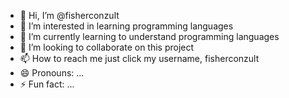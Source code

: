- 👋 Hi, I’m @fisherconzult
- 👀 I’m interested in learning programming languages
- 🌱 I’m currently learning to understand programming languages
- 💞️ I’m looking to collaborate on this project
- 📫 How to reach me just click my username, fisherconzult
- 😄 Pronouns: ...
- ⚡ Fun fact: ...

<!---
fisherconzult/fisherconzult is a ✨ special ✨ repository because its `README.md` (this file) appears on your GitHub profile.
You can click the Preview link to take a look at your changes.
--->
